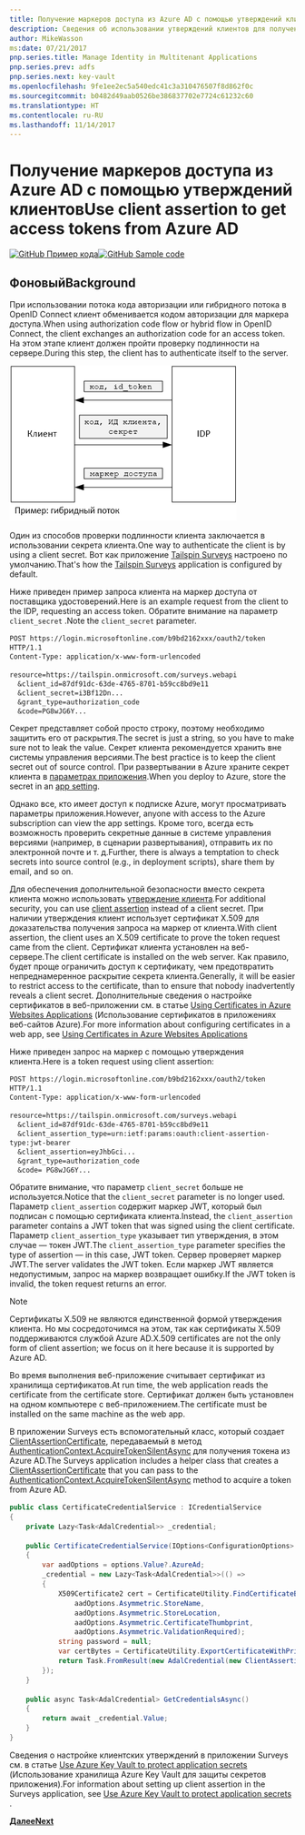 ```yaml
---
title: Получение маркеров доступа из Azure AD с помощью утверждений клиентов
description: Сведения об использовании утверждений клиентов для получения маркеров доступа из Azure AD.
author: MikeWasson
ms:date: 07/21/2017
pnp.series.title: Manage Identity in Multitenant Applications
pnp.series.prev: adfs
pnp.series.next: key-vault
ms.openlocfilehash: 9fe1ee2ec5a540edc41c3a310476507f8d862f0c
ms.sourcegitcommit: b0482d49aab0526be386837702e7724c61232c60
ms.translationtype: HT
ms.contentlocale: ru-RU
ms.lasthandoff: 11/14/2017
---
```

# <a name="use-client-assertion-to-get-access-tokens-from-azure-ad"></a><span data-ttu-id="935b2-103">Получение маркеров доступа из Azure AD с помощью утверждений клиентов</span><span class="sxs-lookup"><span data-stu-id="935b2-103">Use client assertion to get access tokens from Azure AD</span></span>

<span data-ttu-id="935b2-104">[![GitHub](../_images/github.png) Пример кода][sample application]</span><span class="sxs-lookup"><span data-stu-id="935b2-104">[![GitHub](../_images/github.png) Sample code][sample application]</span></span>

## <a name="background"></a><span data-ttu-id="935b2-105">Фоновый</span><span class="sxs-lookup"><span data-stu-id="935b2-105">Background</span></span>
<span data-ttu-id="935b2-106">При использовании потока кода авторизации или гибридного потока в OpenID Connect клиент обменивается кодом авторизации для маркера доступа.</span><span class="sxs-lookup"><span data-stu-id="935b2-106">When using authorization code flow or hybrid flow in OpenID Connect, the client exchanges an authorization code for an access token.</span></span> <span data-ttu-id="935b2-107">На этом этапе клиент должен пройти проверку подлинности на сервере.</span><span class="sxs-lookup"><span data-stu-id="935b2-107">During this step, the client has to authenticate itself to the server.</span></span>

![Секрет клиента](./images/client-secret.png)

<span data-ttu-id="935b2-109">Один из способов проверки подлинности клиента заключается в использовании секрета клиента.</span><span class="sxs-lookup"><span data-stu-id="935b2-109">One way to authenticate the client is by using a client secret.</span></span> <span data-ttu-id="935b2-110">Вот как приложение [Tailspin Surveys][Surveys] настроено по умолчанию.</span><span class="sxs-lookup"><span data-stu-id="935b2-110">That's how the [Tailspin Surveys][Surveys] application is configured by default.</span></span>

<span data-ttu-id="935b2-111">Ниже приведен пример запроса клиента на маркер доступа от поставщика удостоверений.</span><span class="sxs-lookup"><span data-stu-id="935b2-111">Here is an example request from the client to the IDP, requesting an access token.</span></span> <span data-ttu-id="935b2-112">Обратите внимание на параметр `client_secret` .</span><span class="sxs-lookup"><span data-stu-id="935b2-112">Note the `client_secret` parameter.</span></span>

```
POST https://login.microsoftonline.com/b9bd2162xxx/oauth2/token HTTP/1.1
Content-Type: application/x-www-form-urlencoded

resource=https://tailspin.onmicrosoft.com/surveys.webapi
  &client_id=87df91dc-63de-4765-8701-b59cc8bd9e11
  &client_secret=i3Bf12Dn...
  &grant_type=authorization_code
  &code=PG8wJG6Y...
```

<span data-ttu-id="935b2-113">Секрет представляет собой просто строку, поэтому необходимо защитить его от раскрытия.</span><span class="sxs-lookup"><span data-stu-id="935b2-113">The secret is just a string, so you have to make sure not to leak the value.</span></span> <span data-ttu-id="935b2-114">Секрет клиента рекомендуется хранить вне системы управления версиями.</span><span class="sxs-lookup"><span data-stu-id="935b2-114">The best practice is to keep the client secret out of source control.</span></span> <span data-ttu-id="935b2-115">При развертывании в Azure храните секрет клиента в [параметрах приложения][configure-web-app].</span><span class="sxs-lookup"><span data-stu-id="935b2-115">When you deploy to Azure, store the secret in an [app setting][configure-web-app].</span></span>

<span data-ttu-id="935b2-116">Однако все, кто имеет доступ к подписке Azure, могут просматривать параметры приложения.</span><span class="sxs-lookup"><span data-stu-id="935b2-116">However, anyone with access to the Azure subscription can view the app settings.</span></span> <span data-ttu-id="935b2-117">Кроме того, всегда есть возможность проверить секретные данные в системе управления версиями (например, в сценарии развертывания), отправить их по электронной почте и т. д.</span><span class="sxs-lookup"><span data-stu-id="935b2-117">Further, there is always a temptation to check secrets into source control (e.g., in deployment scripts), share them by email, and so on.</span></span>

<span data-ttu-id="935b2-118">Для обеспечения дополнительной безопасности вместо секрета клиента можно использовать [утверждение клиента].</span><span class="sxs-lookup"><span data-stu-id="935b2-118">For additional security, you can use [client assertion] instead of a client secret.</span></span> <span data-ttu-id="935b2-119">При наличии утверждения клиент использует сертификат X.509 для доказательства получения запроса на маркер от клиента.</span><span class="sxs-lookup"><span data-stu-id="935b2-119">With client assertion, the client uses an X.509 certificate to prove the token request came from the client.</span></span> <span data-ttu-id="935b2-120">Сертификат клиента установлен на веб-сервере.</span><span class="sxs-lookup"><span data-stu-id="935b2-120">The client certificate is installed on the web server.</span></span> <span data-ttu-id="935b2-121">Как правило, будет проще ограничить доступ к сертификату, чем предотвратить непреднамеренное раскрытие секрета клиента.</span><span class="sxs-lookup"><span data-stu-id="935b2-121">Generally, it will be easier to restrict access to the certificate, than to ensure that nobody inadvertently reveals a client secret.</span></span> <span data-ttu-id="935b2-122">Дополнительные сведения о настройке сертификатов в веб-приложении см. в статье [Using Certificates in Azure Websites Applications][using-certs-in-websites] (Использование сертификатов в приложениях веб-сайтов Azure).</span><span class="sxs-lookup"><span data-stu-id="935b2-122">For more information about configuring certificates in a web app, see [Using Certificates in Azure Websites Applications][using-certs-in-websites]</span></span>

<span data-ttu-id="935b2-123">Ниже приведен запрос на маркер с помощью утверждения клиента.</span><span class="sxs-lookup"><span data-stu-id="935b2-123">Here is a token request using client assertion:</span></span>

```
POST https://login.microsoftonline.com/b9bd2162xxx/oauth2/token HTTP/1.1
Content-Type: application/x-www-form-urlencoded

resource=https://tailspin.onmicrosoft.com/surveys.webapi
  &client_id=87df91dc-63de-4765-8701-b59cc8bd9e11
  &client_assertion_type=urn:ietf:params:oauth:client-assertion-type:jwt-bearer
  &client_assertion=eyJhbGci...
  &grant_type=authorization_code
  &code= PG8wJG6Y...
```

<span data-ttu-id="935b2-124">Обратите внимание, что параметр `client_secret` больше не используется.</span><span class="sxs-lookup"><span data-stu-id="935b2-124">Notice that the `client_secret` parameter is no longer used.</span></span> <span data-ttu-id="935b2-125">Параметр `client_assertion` содержит маркер JWT, который был подписан с помощью сертификата клиента.</span><span class="sxs-lookup"><span data-stu-id="935b2-125">Instead, the `client_assertion` parameter contains a JWT token that was signed using the client certificate.</span></span> <span data-ttu-id="935b2-126">Параметр `client_assertion_type` указывает тип утверждения, в этом случае &mdash; токен JWT.</span><span class="sxs-lookup"><span data-stu-id="935b2-126">The `client_assertion_type` parameter specifies the type of assertion &mdash; in this case, JWT token.</span></span> <span data-ttu-id="935b2-127">Сервер проверяет маркер JWT.</span><span class="sxs-lookup"><span data-stu-id="935b2-127">The server validates the JWT token.</span></span> <span data-ttu-id="935b2-128">Если маркер JWT является недопустимым, запрос на маркер возвращает ошибку.</span><span class="sxs-lookup"><span data-stu-id="935b2-128">If the JWT token is invalid, the token request returns an error.</span></span>

> [!NOTE]
> <span data-ttu-id="935b2-129">Сертификаты X.509 не являются единственной формой утверждения клиента. Но мы сосредоточимся на этом, так как сертификаты X.509 поддерживаются службой Azure AD.</span><span class="sxs-lookup"><span data-stu-id="935b2-129">X.509 certificates are not the only form of client assertion; we focus on it here because it is supported by Azure AD.</span></span>
> 
> 

<span data-ttu-id="935b2-130">Во время выполнения веб-приложение считывает сертификат из хранилища сертификатов.</span><span class="sxs-lookup"><span data-stu-id="935b2-130">At run time, the web application reads the certificate from the certificate store.</span></span> <span data-ttu-id="935b2-131">Сертификат должен быть установлен на одном компьютере с веб-приложением.</span><span class="sxs-lookup"><span data-stu-id="935b2-131">The certificate must be installed on the same machine as the web app.</span></span>

<span data-ttu-id="935b2-132">В приложении Surveys есть вспомогательный класс, который создает [ClientAssertionCertificate](/dotnet/api/microsoft.identitymodel.clients.activedirectory.clientassertioncertificate), передаваемый в метод [AuthenticationContext.AcquireTokenSilentAsync](/dotnet/api/microsoft.identitymodel.clients.activedirectory.authenticationcontext.acquiretokensilentasync) для получения токена из Azure AD.</span><span class="sxs-lookup"><span data-stu-id="935b2-132">The Surveys application includes a helper class that creates a [ClientAssertionCertificate](/dotnet/api/microsoft.identitymodel.clients.activedirectory.clientassertioncertificate) that you can pass to the [AuthenticationContext.AcquireTokenSilentAsync](/dotnet/api/microsoft.identitymodel.clients.activedirectory.authenticationcontext.acquiretokensilentasync) method to acquire a token from Azure AD.</span></span>

```csharp
public class CertificateCredentialService : ICredentialService
{
    private Lazy<Task<AdalCredential>> _credential;

    public CertificateCredentialService(IOptions<ConfigurationOptions> options)
    {
        var aadOptions = options.Value?.AzureAd;
        _credential = new Lazy<Task<AdalCredential>>(() =>
        {
            X509Certificate2 cert = CertificateUtility.FindCertificateByThumbprint(
                aadOptions.Asymmetric.StoreName,
                aadOptions.Asymmetric.StoreLocation,
                aadOptions.Asymmetric.CertificateThumbprint,
                aadOptions.Asymmetric.ValidationRequired);
            string password = null;
            var certBytes = CertificateUtility.ExportCertificateWithPrivateKey(cert, out password);
            return Task.FromResult(new AdalCredential(new ClientAssertionCertificate(aadOptions.ClientId, new X509Certificate2(certBytes, password))));
        });
    }

    public async Task<AdalCredential> GetCredentialsAsync()
    {
        return await _credential.Value;
    }
}
```

<span data-ttu-id="935b2-133">Сведения о настройке клиентских утверждений в приложении Surveys см. в статье [Use Azure Key Vault to protect application secrets][key vault] (Использование хранилища Azure Key Vault для защиты секретов приложения).</span><span class="sxs-lookup"><span data-stu-id="935b2-133">For information about setting up client assertion in the Surveys application, see [Use Azure Key Vault to protect application secrets ][key vault].</span></span>

<span data-ttu-id="935b2-134">[**Далее**][key vault]</span><span class="sxs-lookup"><span data-stu-id="935b2-134">[**Next**][key vault]</span></span>

<!-- Links -->
[configure-web-app]: /azure/app-service-web/web-sites-configure/
[azure-management-portal]: https://portal.azure.com
[утверждение клиента]: https://tools.ietf.org/html/rfc7521
[client assertion]: https://tools.ietf.org/html/rfc7521
[key vault]: key-vault.md
[Setup-KeyVault]: https://github.com/mspnp/multitenant-saas-guidance/blob/master/scripts/Setup-KeyVault.ps1
[Surveys]: tailspin.md
[using-certs-in-websites]: https://azure.microsoft.com/blog/using-certificates-in-azure-websites-applications/

[sample application]: https://github.com/mspnp/multitenant-saas-guidance
